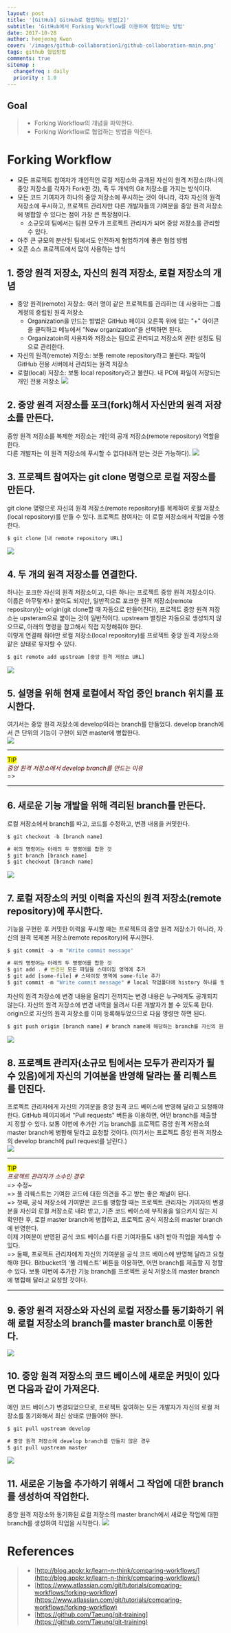 ```yaml
---
layout: post
title: '[GitHub] GitHub로 협업하는 방법[2]'
subtitle: 'GitHub에서 Forking Workflow를 이용하여 협업하는 방법'
date: 2017-10-28
author: heejeong Kwon
cover: '/images/github-collaboration1/github-collaboration-main.png'
tags: github 협업방법
comments: true
sitemap :
  changefreq : daily
  priority : 1.0
---
```



## Goal
> - Forking Workflow의 개념을 파악한다.
> - Forking Workflow로 협업하는 방법을 익힌다.


# Forking Workflow
* 모든 프로젝트 참여자가 개인적인 로컬 저장소와 공개된 자신의 원격 저장소(하나의 중앙 저장소를 각자가 Fork한 것), 즉 두 개씩의 Git 저장소를 가지는 방식이다.
* 모든 코드 기여자가 하나의 중앙 저장소에 푸시하는 것이 아니라, 각자 자신의 원격 저장소에 푸시하고, 프로젝트 관리자만 다른 개발자들의 기여분을 중앙 원격 저장소에 병합할 수 있다는 점이 가장 큰 특장점이다.
  * 소규모의 팀에서는 팀원 모두가 프로젝트 관리자가 되어 중앙 저장소를 관리할 수 있다.
* 아주 큰 규모의 분산된 팀에서도 안전하게 협업하기에 좋은 협업 방법
* 오픈 소스 프로젝트에서 많이 사용하는 방식


## 1. 중앙 원격 저장소, 자신의 원격 저장소, 로컬 저장소의 개념
* 중앙 원격(remote) 저장소: 여러 명이 같은 프로젝트를 관리하는 데 사용하는 그룹 계정의 중립된 원격 저장소
  * Organization을 만드는 방법은 GitHub 페이지 오른쪽 위에 있는 "+" 아이콘을 클릭하고 메뉴에서 "New organization"을 선택하면 된다.
  * Organizatoin의 사용자와 저장소는 팀으로 관리되고 저장소의 권한 설정도 팀으로 관리한다.
* 자신의 원격(remote) 저장소: 보통 remote repository라고 불린다. 파일이 GitHub 전용 서버에서 관리되는 원격 저장소
* 로컬(local) 저장소: 보통 local repository라고 불린다. 내 PC에 파일이 저장되는 개인 전용 저장소
![](/images/github-collaboration2/github-collaboration-1.png)


## 2. 중앙 원격 저장소를 포크(fork)해서 자신만의 원격 저장소를 만든다.
중앙 원격 저장소를 복제한 저장소는 개인의 공개 저장소(remote repository) 역할을 한다.  
다른 개발자는 이 원격 저장소에 푸시할 수 없다(내려 받는 것은 가능하다).
![](/images/github-collaboration2/github-collaboration-2.png)


## 3. 프로젝트 참여자는 git clone 명령으로 로컬 저장소를 만든다.
git clone 명령으로 자신의 원격 저장소(remote repository)를 복제하여 로컬 저장소(local repository)를 만들 수 있다. 프로젝트 참여자는 이 로컬 저장소에서 작업을 수행한다.
~~~javascript
$ git clone [내 remote repository URL]
~~~
![](/images/github-collaboration2/github-collaboration-3.png)


## 4. 두 개의 원격 저장소를 연결한다.
하나는 포크한 자신의 원격 저장소이고, 다른 하나는 프로젝트 중앙 원격 저장소이다.  
이름은 아무렇게나 붙여도 되지만, 일반적으로 포크한 원격 저장소(remote repository)는 origin(git clone할 때 자동으로 만들어진다), 프로젝트 중앙 원격 저장소는 upsteram으로 붙이는 것이 일반적이다. upstream 별칭은 자동으로 생성되지 않으므로, 아래의 명령을 참고해서 직접 지정해줘야 한다.  
이렇게 연결해 줘야만 로컬 저장소(local repository)를 프로젝트 중앙 원격 저장소와 같은 상태로 유지할 수 있다.
~~~javascript
$ git remote add upstream [중앙 원격 저장소 URL]
~~~
![](/images/github-collaboration2/github-collaboration-4.png)


## 5. 설명을 위해 현재 로컬에서 작업 중인 branch 위치를 표시한다.
여기서는 중앙 원격 저장소에 develop이라는 branch를 만들었다. develop branch에서 큰 단위의 기능이 구현이 되면 master에 병합한다.  
![](/images/github-collaboration2/github-collaboration-5.png)


---
<mark>TIP</mark>  
<span style="color:#4d0000">*중앙 원격 저장소에서 develop branch를 만드는 이유*</span>  
=>

---


## 6. 새로운 기능 개발을 위해 격리된 branch를 만든다.
로컬 저장소에서 branch를 따고, 코드를 수정하고, 변경 내용을 커밋한다.
~~~javascript
$ git checkout -b [branch name]

# 위의 명령어는 아래의 두 명령어를 합한 것
$ git branch [branch name]
$ git checkout [branch name]
~~~
![](/images/github-collaboration2/github-collaboration-6.png)


## 7. 로컬 저장소의 커밋 이력을 자신의 원격 저장소(remote repository)에 푸시한다.
기능을 구현한 후 커밋한 이력을 푸시할 때는 프로젝트의 중앙 원격 저장소가 아니라, 자신의 원격 복제본 저장소(remote repository)에 푸시한다.  
~~~javascript
$ git commit -a -m "Write commit message"

# 위의 명령어는 아래의 두 명령어를 합한 것
$ git add . # 변경된 모든 파일을 스테이징 영역에 추가
$ git add [some-file] # 스테이징 영역에 some-file 추가
$ git commit -m "Write commit message" # local 작업폴더에 history 하나를 쌓는 것
~~~
자신의 원격 저장소에 변경 내용을 올리기 전까지는 변경 내용은 누구에게도 공개되지 않는다. 자신의 원격 저장소에 변경 내역을 올려서 다른 개발자가 볼 수 있도록 한다. origin으로 자신의 원격 저장소를 이미 등록해두었으므로 다음 명령만 하면 된다.
~~~javascript
$ git push origin [branch name] # branch name에 해당하는 branch를 자신의 원격 저장소에 푸시
~~~
![](/images/github-collaboration2/github-collaboration-7.png)


## 8. 프로젝트 관리자(소규모 팀에서는 모두가 관리자가 될 수 있음)에게 자신의 기여분을 반영해 달라는 풀 리퀘스트를 던진다.
프로젝트 관리자에게 자신의 기여분을 중앙 원격 코드 베이스에 반영해 달라고 요청해야 한다. GitHub 페이지에서 "Pull requests" 버튼을 이용하면, 어떤 branch를 제출할 지 정할 수 있다. 보통 이번에 추가한 기능 branch를 프로젝트 중앙 원격 저장소의 master branch에 병합해 달라고 요청할 것이다. (여기서는 프로젝트 중앙 원격 저장소의 develop branch에 pull request를 날린다.)  
![](/images/github-collaboration2/github-collaboration-8.png)


---
<mark>TIP</mark>  
<span style="color:#4d0000">*프로젝트 관리자가 소수인 경우*</span>  
=> 수정~  
=> 풀 리퀘스트는 기여한 코드에 대한 의견을 주고 받는 좋은 채널이 된다.  
=> 첫째, 공식 저장소에 기여받은 코드를 병합할 때는 프로젝트 관리자는 기여자의 변경분을 자신의 로컬 저장소로 내려 받고, 기존 코드 베이스에 부작용을 일으키지 않는 지 확인한 후, 로컬 master branch에 병합하고, 프로젝트 공식 저장소의 master branch에 반영한다.  
이제 기여분이 반영된 공식 코드 베이스를 다른 기여자들도 내려 받아 작업을 계속할 수 있다.  
=> 둘째, 프로젝트 관리자에게 자신의 기여분을 공식 코드 베이스에 반영해 달라고 요청해야 한다. Bitbucket의 ‘풀 리퀘스트’ 버튼을 이용하면, 어떤 branch를 제출할 지 정할 수 있다. 보통 이번에 추가한 기능 branch를 프로젝트 공식 저장소의 master branch에 병합해 달라고 요청할 것이다.

---

## 9. 중앙 원격 저장소와 자신의 로컬 저장소를 동기화하기 위해 로컬 저장소의 branch를 master branch로 이동한다.
![](/images/github-collaboration2/github-collaboration-9.png)


## 10. 중앙 원격 저장소의 코드 베이스에 새로운 커밋이 있다면 다음과 같이 가져온다.
메인 코드 베이스가 변경되었으므로, 프로젝트 참여하는 모든 개발자가 자신의 로컬 저장소를 동기화해서 최신 상태로 만들어야 한다.
~~~javascript
$ git pull upstream develop

# 중앙 원격 저장소에 develop branch를 만들지 않은 경우
$ git pull upstream master
~~~
![](/images/github-collaboration2/github-collaboration-10.png)

## 11. 새로운 기능을 추가하기 위해서 그 작업에 대한 branch를 생성하여 작업한다.
중앙 원격 저장소와 동기화된 로컬 저장소의 master branch에서 새로운 작업에 대한 branch를 생성하여 작업을 시작한다.
![](/images/github-collaboration2/github-collaboration-11.png)


# References
> - [http://blog.appkr.kr/learn-n-think/comparing-workflows/](http://blog.appkr.kr/learn-n-think/comparing-workflows/)
> - [https://www.atlassian.com/git/tutorials/comparing-workflows/forking-workflow](https://www.atlassian.com/git/tutorials/comparing-workflows/forking-workflow)
> - [https://github.com/Taeung/git-training](https://github.com/Taeung/git-training)
